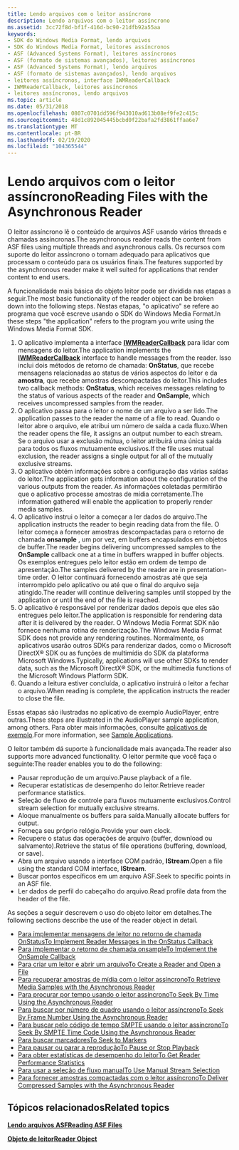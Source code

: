 ```yaml
---
title: Lendo arquivos com o leitor assíncrono
description: Lendo arquivos com o leitor assíncrono
ms.assetid: 3cc72f8d-bf1f-416d-bc90-21dfb92a55aa
keywords:
- SDK do Windows Media Format, lendo arquivos
- SDK do Windows Media Format, leitores assíncronos
- ASF (Advanced Systems Format), leitores assíncronos
- ASF (formato de sistemas avançados), leitores assíncronos
- ASF (Advanced Systems Format), lendo arquivos
- ASF (formato de sistemas avançados), lendo arquivos
- leitores assíncronos, interface IWMReaderCallback
- IWMReaderCallback, leitores assíncronos
- leitores assíncronos, lendo arquivos
ms.topic: article
ms.date: 05/31/2018
ms.openlocfilehash: 0807c0701dd596f943010ad613b08ef9fe2c415c
ms.sourcegitcommit: 48d1c892045445bcbd0f22bafa2fd3861ffaa6e7
ms.translationtype: MT
ms.contentlocale: pt-BR
ms.lasthandoff: 02/19/2020
ms.locfileid: "104365544"
---
```

# <a name="reading-files-with-the-asynchronous-reader"></a><span data-ttu-id="aa918-112">Lendo arquivos com o leitor assíncrono</span><span class="sxs-lookup"><span data-stu-id="aa918-112">Reading Files with the Asynchronous Reader</span></span>

<span data-ttu-id="aa918-113">O leitor assíncrono lê o conteúdo de arquivos ASF usando vários threads e chamadas assíncronas.</span><span class="sxs-lookup"><span data-stu-id="aa918-113">The asynchronous reader reads the content from ASF files using multiple threads and asynchronous calls.</span></span> <span data-ttu-id="aa918-114">Os recursos com suporte do leitor assíncrono o tornam adequado para aplicativos que processam o conteúdo para os usuários finais.</span><span class="sxs-lookup"><span data-stu-id="aa918-114">The features supported by the asynchronous reader make it well suited for applications that render content to end users.</span></span>

<span data-ttu-id="aa918-115">A funcionalidade mais básica do objeto leitor pode ser dividida nas etapas a seguir.</span><span class="sxs-lookup"><span data-stu-id="aa918-115">The most basic functionality of the reader object can be broken down into the following steps.</span></span> <span data-ttu-id="aa918-116">Nestas etapas, "o aplicativo" se refere ao programa que você escreve usando o SDK do Windows Media Format.</span><span class="sxs-lookup"><span data-stu-id="aa918-116">In these steps "the application" refers to the program you write using the Windows Media Format SDK.</span></span>

1.  <span data-ttu-id="aa918-117">O aplicativo implementa a interface [**IWMReaderCallback**](/previous-versions/windows/desktop/api/wmsdkidl/nn-wmsdkidl-iwmreadercallback) para lidar com mensagens do leitor.</span><span class="sxs-lookup"><span data-stu-id="aa918-117">The application implements the [**IWMReaderCallback**](/previous-versions/windows/desktop/api/wmsdkidl/nn-wmsdkidl-iwmreadercallback) interface to handle messages from the reader.</span></span> <span data-ttu-id="aa918-118">Isso inclui dois métodos de retorno de chamada: **OnStatus**, que recebe mensagens relacionadas ao status de vários aspectos do leitor e da **amostra**, que recebe amostras descompactadas do leitor.</span><span class="sxs-lookup"><span data-stu-id="aa918-118">This includes two callback methods: **OnStatus**, which receives messages relating to the status of various aspects of the reader and **OnSample**, which receives uncompressed samples from the reader.</span></span>
2.  <span data-ttu-id="aa918-119">O aplicativo passa para o leitor o nome de um arquivo a ser lido.</span><span class="sxs-lookup"><span data-stu-id="aa918-119">The application passes to the reader the name of a file to read.</span></span> <span data-ttu-id="aa918-120">Quando o leitor abre o arquivo, ele atribui um número de saída a cada fluxo.</span><span class="sxs-lookup"><span data-stu-id="aa918-120">When the reader opens the file, it assigns an output number to each stream.</span></span> <span data-ttu-id="aa918-121">Se o arquivo usar a exclusão mútua, o leitor atribuirá uma única saída para todos os fluxos mutuamente exclusivos.</span><span class="sxs-lookup"><span data-stu-id="aa918-121">If the file uses mutual exclusion, the reader assigns a single output for all of the mutually exclusive streams.</span></span>
3.  <span data-ttu-id="aa918-122">O aplicativo obtém informações sobre a configuração das várias saídas do leitor.</span><span class="sxs-lookup"><span data-stu-id="aa918-122">The application gets information about the configuration of the various outputs from the reader.</span></span> <span data-ttu-id="aa918-123">As informações coletadas permitirão que o aplicativo processe amostras de mídia corretamente.</span><span class="sxs-lookup"><span data-stu-id="aa918-123">The information gathered will enable the application to properly render media samples.</span></span>
4.  <span data-ttu-id="aa918-124">O aplicativo instrui o leitor a começar a ler dados do arquivo.</span><span class="sxs-lookup"><span data-stu-id="aa918-124">The application instructs the reader to begin reading data from the file.</span></span> <span data-ttu-id="aa918-125">O leitor começa a fornecer amostras descompactadas para o retorno de chamada **onsample** , um por vez, em buffers encapsulados em objetos de buffer.</span><span class="sxs-lookup"><span data-stu-id="aa918-125">The reader begins delivering uncompressed samples to the **OnSample** callback one at a time in buffers wrapped in buffer objects.</span></span> <span data-ttu-id="aa918-126">Os exemplos entregues pelo leitor estão em ordem de tempo de apresentação.</span><span class="sxs-lookup"><span data-stu-id="aa918-126">The samples delivered by the reader are in presentation-time order.</span></span> <span data-ttu-id="aa918-127">O leitor continuará fornecendo amostras até que seja interrompido pelo aplicativo ou até que o final do arquivo seja atingido.</span><span class="sxs-lookup"><span data-stu-id="aa918-127">The reader will continue delivering samples until stopped by the application or until the end of the file is reached.</span></span>
5.  <span data-ttu-id="aa918-128">O aplicativo é responsável por renderizar dados depois que eles são entregues pelo leitor.</span><span class="sxs-lookup"><span data-stu-id="aa918-128">The application is responsible for rendering data after it is delivered by the reader.</span></span> <span data-ttu-id="aa918-129">O Windows Media Format SDK não fornece nenhuma rotina de renderização.</span><span class="sxs-lookup"><span data-stu-id="aa918-129">The Windows Media Format SDK does not provide any rendering routines.</span></span> <span data-ttu-id="aa918-130">Normalmente, os aplicativos usarão outros SDKs para renderizar dados, como o Microsoft DirectX® SDK ou as funções de multimídia do SDK da plataforma Microsoft Windows.</span><span class="sxs-lookup"><span data-stu-id="aa918-130">Typically, applications will use other SDKs to render data, such as the Microsoft DirectX® SDK, or the multimedia functions of the Microsoft Windows Platform SDK.</span></span>
6.  <span data-ttu-id="aa918-131">Quando a leitura estiver concluída, o aplicativo instruirá o leitor a fechar o arquivo.</span><span class="sxs-lookup"><span data-stu-id="aa918-131">When reading is complete, the application instructs the reader to close the file.</span></span>

<span data-ttu-id="aa918-132">Essas etapas são ilustradas no aplicativo de exemplo AudioPlayer, entre outras.</span><span class="sxs-lookup"><span data-stu-id="aa918-132">These steps are illustrated in the AudioPlayer sample application, among others.</span></span> <span data-ttu-id="aa918-133">Para obter mais informações, consulte [aplicativos de exemplo](sample-applications.md).</span><span class="sxs-lookup"><span data-stu-id="aa918-133">For more information, see [Sample Applications](sample-applications.md).</span></span>

<span data-ttu-id="aa918-134">O leitor também dá suporte à funcionalidade mais avançada.</span><span class="sxs-lookup"><span data-stu-id="aa918-134">The reader also supports more advanced functionality.</span></span> <span data-ttu-id="aa918-135">O leitor permite que você faça o seguinte:</span><span class="sxs-lookup"><span data-stu-id="aa918-135">The reader enables you to do the following:</span></span>

-   <span data-ttu-id="aa918-136">Pausar reprodução de um arquivo.</span><span class="sxs-lookup"><span data-stu-id="aa918-136">Pause playback of a file.</span></span>
-   <span data-ttu-id="aa918-137">Recuperar estatísticas de desempenho do leitor.</span><span class="sxs-lookup"><span data-stu-id="aa918-137">Retrieve reader performance statistics.</span></span>
-   <span data-ttu-id="aa918-138">Seleção de fluxo de controle para fluxos mutuamente exclusivos.</span><span class="sxs-lookup"><span data-stu-id="aa918-138">Control stream selection for mutually exclusive streams.</span></span>
-   <span data-ttu-id="aa918-139">Aloque manualmente os buffers para saída.</span><span class="sxs-lookup"><span data-stu-id="aa918-139">Manually allocate buffers for output.</span></span>
-   <span data-ttu-id="aa918-140">Forneça seu próprio relógio.</span><span class="sxs-lookup"><span data-stu-id="aa918-140">Provide your own clock.</span></span>
-   <span data-ttu-id="aa918-141">Recupere o status das operações de arquivo (buffer, download ou salvamento).</span><span class="sxs-lookup"><span data-stu-id="aa918-141">Retrieve the status of file operations (buffering, download, or save).</span></span>
-   <span data-ttu-id="aa918-142">Abra um arquivo usando a interface COM padrão, **IStream**.</span><span class="sxs-lookup"><span data-stu-id="aa918-142">Open a file using the standard COM interface, **IStream**.</span></span>
-   <span data-ttu-id="aa918-143">Buscar pontos específicos em um arquivo ASF.</span><span class="sxs-lookup"><span data-stu-id="aa918-143">Seek to specific points in an ASF file.</span></span>
-   <span data-ttu-id="aa918-144">Ler dados de perfil do cabeçalho do arquivo.</span><span class="sxs-lookup"><span data-stu-id="aa918-144">Read profile data from the header of the file.</span></span>

<span data-ttu-id="aa918-145">As seções a seguir descrevem o uso do objeto leitor em detalhes.</span><span class="sxs-lookup"><span data-stu-id="aa918-145">The following sections describe the use of the reader object in detail.</span></span>

-   [<span data-ttu-id="aa918-146">Para implementar mensagens de leitor no retorno de chamada OnStatus</span><span class="sxs-lookup"><span data-stu-id="aa918-146">To Implement Reader Messages in the OnStatus Callback</span></span>](to-implement-reader-messages-in-the-onstatus-callback.md)
-   [<span data-ttu-id="aa918-147">Para implementar o retorno de chamada onsample</span><span class="sxs-lookup"><span data-stu-id="aa918-147">To Implement the OnSample Callback</span></span>](to-implement-the-onsample-callback.md)
-   [<span data-ttu-id="aa918-148">Para criar um leitor e abrir um arquivo</span><span class="sxs-lookup"><span data-stu-id="aa918-148">To Create a Reader and Open a File</span></span>](to-create-a-reader-and-open-a-file.md)
-   [<span data-ttu-id="aa918-149">Para recuperar amostras de mídia com o leitor assíncrono</span><span class="sxs-lookup"><span data-stu-id="aa918-149">To Retrieve Media Samples with the Asynchronous Reader</span></span>](to-retrieve-media-samples-with-the-asynchronous-reader.md)
-   [<span data-ttu-id="aa918-150">Para procurar por tempo usando o leitor assíncrono</span><span class="sxs-lookup"><span data-stu-id="aa918-150">To Seek By Time Using the Asynchronous Reader</span></span>](to-seek-by-time-using-the-asynchronous-reader.md)
-   [<span data-ttu-id="aa918-151">Para buscar por número de quadro usando o leitor assíncrono</span><span class="sxs-lookup"><span data-stu-id="aa918-151">To Seek By Frame Number Using the Asynchronous Reader</span></span>](to-seek-by-frame-number-using-the-asynchronous-reader.md)
-   [<span data-ttu-id="aa918-152">Para buscar pelo código de tempo SMPTE usando o leitor assíncrono</span><span class="sxs-lookup"><span data-stu-id="aa918-152">To Seek By SMPTE Time Code Using the Asynchronous Reader</span></span>](to-seek-by-smpte-time-code-using-the-asynchronous-reader.md)
-   [<span data-ttu-id="aa918-153">Para buscar marcadores</span><span class="sxs-lookup"><span data-stu-id="aa918-153">To Seek to Markers</span></span>](to-seek-to-markers.md)
-   [<span data-ttu-id="aa918-154">Para pausar ou parar a reprodução</span><span class="sxs-lookup"><span data-stu-id="aa918-154">To Pause or Stop Playback</span></span>](to-pause-or-stop-playback.md)
-   [<span data-ttu-id="aa918-155">Para obter estatísticas de desempenho do leitor</span><span class="sxs-lookup"><span data-stu-id="aa918-155">To Get Reader Performance Statistics</span></span>](to-get-reader-performance-statistics.md)
-   [<span data-ttu-id="aa918-156">Para usar a seleção de fluxo manual</span><span class="sxs-lookup"><span data-stu-id="aa918-156">To Use Manual Stream Selection</span></span>](to-use-manual-stream-selection.md)
-   [<span data-ttu-id="aa918-157">Para fornecer amostras compactadas com o leitor assíncrono</span><span class="sxs-lookup"><span data-stu-id="aa918-157">To Deliver Compressed Samples with the Asynchronous Reader</span></span>](to-deliver-compressed-samples-with-the-asynchronous-reader.md)

## <a name="related-topics"></a><span data-ttu-id="aa918-158">Tópicos relacionados</span><span class="sxs-lookup"><span data-stu-id="aa918-158">Related topics</span></span>

<dl> <dt>

[<span data-ttu-id="aa918-159">**Lendo arquivos ASF**</span><span class="sxs-lookup"><span data-stu-id="aa918-159">**Reading ASF Files**</span></span>](reading-asf-files.md)
</dt> <dt>

[<span data-ttu-id="aa918-160">**Objeto de leitor**</span><span class="sxs-lookup"><span data-stu-id="aa918-160">**Reader Object**</span></span>](reader-object.md)
</dt> </dl>

 

 




